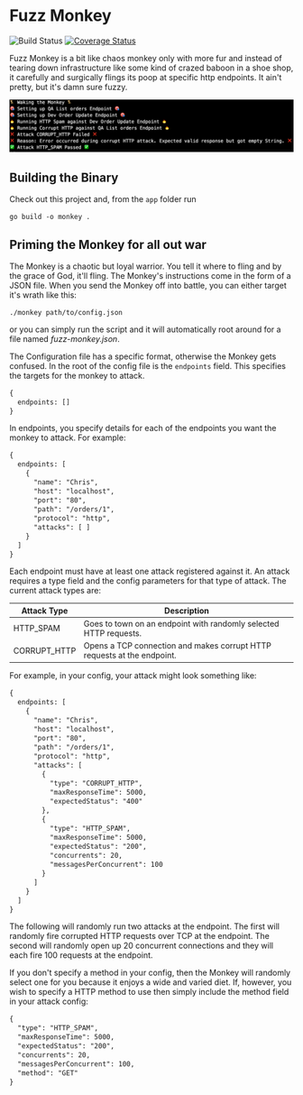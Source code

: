 # Fuzz Monkey

![Build Status](https://travis-ci.org/ChrisCooney/fuzz-monkey.svg?branch=master "Build Status")
[![Coverage Status](https://coveralls.io/repos/github/ChrisCooney/fuzz-monkey/badge.svg?branch=master)](https://coveralls.io/github/ChrisCooney/fuzz-monkey?branch=master)

Fuzz Monkey is a bit like chaos monkey only with more fur and instead of tearing
down infrastructure like some kind of crazed baboon in a shoe shop, it carefully
and surgically flings its poop at specific http endpoints. It ain't pretty,
but it's damn sure fuzzy.

![CLI](/assets/cli.png?raw=true "CLI")

## Building the Binary

Check out this project and, from the `app` folder run

```
go build -o monkey .
```

## Priming the Monkey for all out war

The Monkey is a chaotic but loyal warrior. You tell it where to fling and by the grace
of God, it'll fling. The Monkey's instructions come in the form of a JSON file. When
you send the Monkey off into battle, you can either target it's wrath like this:

```
./monkey path/to/config.json
```

or you can simply run the script and it will automatically root around for a file named
_fuzz-monkey.json_.

The Configuration file has a specific format, otherwise the Monkey gets confused. In the root
of the config file is the `endpoints` field. This specifies the targets for the monkey to
attack.

```
{
  endpoints: []
}
```

In endpoints, you specify details for each of the endpoints you want the monkey to attack.
For example:

```
{
  endpoints: [
    {
      "name": "Chris",
      "host": "localhost",
      "port": "80",
      "path": "/orders/1",
      "protocol": "http",
      "attacks": [ ]
    }
  ]
}
```

Each endpoint must have at least one attack registered against it. An attack requires a type
field and the config parameters for that type of attack. The current attack types are:

| Attack Type | Description  |
| -------------|-----|
| HTTP_SPAM     | Goes to town on an endpoint with randomly selected HTTP requests. |
| CORRUPT_HTTP  | Opens a TCP connection and makes corrupt HTTP requests at the endpoint. |

For example, in your config, your attack might look something like:

```
{
  endpoints: [
    {
      "name": "Chris",
      "host": "localhost",
      "port": "80",
      "path": "/orders/1",
      "protocol": "http",
      "attacks": [
        {
          "type": "CORRUPT_HTTP",
          "maxResponseTime": 5000,
          "expectedStatus": "400"
        },
        {
          "type": "HTTP_SPAM",
          "maxResponseTime": 5000,
          "expectedStatus": "200",
          "concurrents": 20,
          "messagesPerConcurrent": 100
        }
      ]
    }
  ]
}
```

The following will randomly run two attacks at the endpoint. The first will randomly fire corrupted
HTTP requests over TCP at the endpoint. The second will randomly open up 20 concurrent connections
and they will each fire 100 requests at the endpoint.

If you don't specify a method in your config, then the Monkey will randomly select one for you
because it enjoys a wide and varied diet. If, however, you wish to specify a HTTP method to use
then simply include the method field in your attack config:

```
{
  "type": "HTTP_SPAM",
  "maxResponseTime": 5000,
  "expectedStatus": "200",
  "concurrents": 20,
  "messagesPerConcurrent": 100,
  "method": "GET"
}
```
